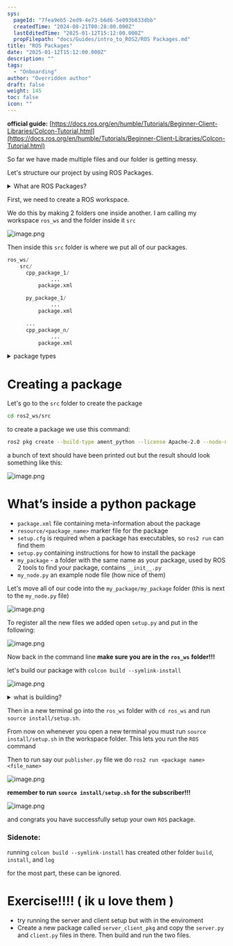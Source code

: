 ```yaml
---
sys:
  pageId: "7fea9eb5-2ed9-4e73-b6d6-5e093b833dbb"
  createdTime: "2024-08-21T00:28:00.000Z"
  lastEditedTime: "2025-01-12T15:12:00.000Z"
  propFilepath: "docs/Guides/intro_to_ROS2/ROS Packages.md"
title: "ROS Packages"
date: "2025-01-12T15:12:00.000Z"
description: ""
tags:
  - "Onboarding"
author: "Overridden author"
draft: false
weight: 145
toc: false
icon: ""
---
```


**official guide:** [https://docs.ros.org/en/humble/Tutorials/Beginner-Client-Libraries/Colcon-Tutorial.html](https://docs.ros.org/en/humble/Tutorials/Beginner-Client-Libraries/Colcon-Tutorial.html)

So far we have made multiple files and our folder is getting messy.

Let's structure our project by using ROS Packages.

<details>

<summary>What are ROS Packages?</summary>

ROS Packages are, as the name implies, packages of code that are highly sharable between ROS developers.

They consist of a folder, `package.xml` file, and source code

```python
      cpp_package_1/
		      ... imagine much code files here ..
          package.xml
```

</details>

First, we need to create a ROS workspace.

We do this by making 2 folders one inside another. I am calling my workspace `ros_ws` and the folder inside it `src`

![image.png](https://prod-files-secure.s3.us-west-2.amazonaws.com/d518164a-d88e-44d1-a4ee-3adb3bd8bce0/70706947-fd18-4537-a67b-e12946812d31/image.png?X-Amz-Algorithm=AWS4-HMAC-SHA256&X-Amz-Content-Sha256=UNSIGNED-PAYLOAD&X-Amz-Credential=ASIAZI2LB466SUIBZNVA%2F20250203%2Fus-west-2%2Fs3%2Faws4_request&X-Amz-Date=20250203T230725Z&X-Amz-Expires=3600&X-Amz-Security-Token=IQoJb3JpZ2luX2VjEAcaCXVzLXdlc3QtMiJGMEQCIBodrBuA0jFOSMNqOijl3ispUyl94hCouAWtLVcgRW3dAiBfnoiUhtZ5kZDSJ1kmVj5fT%2B3MLYVV6EEGo86G5Xi6OCr%2FAwggEAAaDDYzNzQyMzE4MzgwNSIMNN2znSLJ01Vw3bWaKtwDerZF8QIiULLFiohahTT2NTh9pNudp%2BoWuSvwgLV1ZdHXZ6Rnz8INdOa9CgwXC5ysGqfEwnUf1k6R9SBkBJlpkRMlRE6nhb6x3KjZaox%2F6a2OLTIPhua1NArSdpQCzcZsfITOouu%2Bk%2BYTr6yVwsf29XjfWueAMkAQCBLNoIp34QSU9M75wWDbuKfVjSeTyTJoBP1fjC3rMHLDOmHp6s7dFKsYZWPhNtUTX5CJiRe3iWXbzk2ZYPeLN5l9UOWjfnQcf9CWC2VkNf8%2FN01netGJzkUqpL403kiK%2FC5kxHPcU69JKYT5ZkcSx3droZ1vebVJKW7MmRWNEToBWN9XvzW0hohp9in0LxzBEIvAOXk%2Frq%2BKNNRQUq%2Bcrm%2BNlanBgL8qECHxwxI8mJSwJ%2BYCuq05l6d9atENoxLFWOt7mwoJcsdZ%2BKwMsm3GR2dlXcxPzQ8tyuuJthRx6MZproDbKsrifw6EbiL2u70EivlzPzMy3M3YcK5%2FvJaGBi6YK185rw%2FiBXqWANcyaIqSXSnUf1xWxpgFKaWXtJw4hLKSgt5c8q9o9XTlny8DTFQMZVRzqoQytdEsnH8SKoo3LVFNCZ7GqRe0Q%2B0cq2NOE5N8BnMFQigw17%2BzR3SuBVPScv8w9JWFvQY6pgEqQYBh0ho0LdlHDL87shd16fx6CHUHsBgev4RjOd1BVR9XqOIPPv0xQBC3n5NNSnA31SWl0meds%2B0ARogmIMR4OQopyb5uFznJrAY0MefEqc2cbB2z8mcTvwOf3h6VCJLdKMsQVD2yYOycVl8BPoe1sFmnYeYb6tayEj348fHvscWyiR7OJMx%2FTOjFcCxH2Mq0H6INsvyVqrlsQfAJAC65A92paF%2Fp&X-Amz-Signature=9cca6b88d8c777e2ac36c69079b67cf2d1e749d39a5c2bb4fc8cfba4ce100a16&X-Amz-SignedHeaders=host&x-id=GetObject)

Then inside this `src` folder is where we put all of our packages.

```python
ros_ws/
    src/
      cpp_package_1/
		      ...
          package.xml

      py_package_1/
		      ...
          package.xml

      ...
      cpp_package_n/
		      ...
          package.xml

```

<details>

<summary>package types</summary>

packages can be either `C++` or python.

the intern file structure is different for each but for this guide we will stick to creating python packages

</details>

# Creating a package

Let's go to the `src` folder to create the package

```bash
cd ros2_ws/src
```

to create a package we use this command:

```bash
ros2 pkg create --build-type ament_python --license Apache-2.0 --node-name my_node my_package
```

a bunch of text should have been printed out but the result should look something like this:

![image.png](https://prod-files-secure.s3.us-west-2.amazonaws.com/d518164a-d88e-44d1-a4ee-3adb3bd8bce0/e6cf1e3f-8512-4a3e-b131-079f800bf3e8/image.png?X-Amz-Algorithm=AWS4-HMAC-SHA256&X-Amz-Content-Sha256=UNSIGNED-PAYLOAD&X-Amz-Credential=ASIAZI2LB466SUIBZNVA%2F20250203%2Fus-west-2%2Fs3%2Faws4_request&X-Amz-Date=20250203T230725Z&X-Amz-Expires=3600&X-Amz-Security-Token=IQoJb3JpZ2luX2VjEAcaCXVzLXdlc3QtMiJGMEQCIBodrBuA0jFOSMNqOijl3ispUyl94hCouAWtLVcgRW3dAiBfnoiUhtZ5kZDSJ1kmVj5fT%2B3MLYVV6EEGo86G5Xi6OCr%2FAwggEAAaDDYzNzQyMzE4MzgwNSIMNN2znSLJ01Vw3bWaKtwDerZF8QIiULLFiohahTT2NTh9pNudp%2BoWuSvwgLV1ZdHXZ6Rnz8INdOa9CgwXC5ysGqfEwnUf1k6R9SBkBJlpkRMlRE6nhb6x3KjZaox%2F6a2OLTIPhua1NArSdpQCzcZsfITOouu%2Bk%2BYTr6yVwsf29XjfWueAMkAQCBLNoIp34QSU9M75wWDbuKfVjSeTyTJoBP1fjC3rMHLDOmHp6s7dFKsYZWPhNtUTX5CJiRe3iWXbzk2ZYPeLN5l9UOWjfnQcf9CWC2VkNf8%2FN01netGJzkUqpL403kiK%2FC5kxHPcU69JKYT5ZkcSx3droZ1vebVJKW7MmRWNEToBWN9XvzW0hohp9in0LxzBEIvAOXk%2Frq%2BKNNRQUq%2Bcrm%2BNlanBgL8qECHxwxI8mJSwJ%2BYCuq05l6d9atENoxLFWOt7mwoJcsdZ%2BKwMsm3GR2dlXcxPzQ8tyuuJthRx6MZproDbKsrifw6EbiL2u70EivlzPzMy3M3YcK5%2FvJaGBi6YK185rw%2FiBXqWANcyaIqSXSnUf1xWxpgFKaWXtJw4hLKSgt5c8q9o9XTlny8DTFQMZVRzqoQytdEsnH8SKoo3LVFNCZ7GqRe0Q%2B0cq2NOE5N8BnMFQigw17%2BzR3SuBVPScv8w9JWFvQY6pgEqQYBh0ho0LdlHDL87shd16fx6CHUHsBgev4RjOd1BVR9XqOIPPv0xQBC3n5NNSnA31SWl0meds%2B0ARogmIMR4OQopyb5uFznJrAY0MefEqc2cbB2z8mcTvwOf3h6VCJLdKMsQVD2yYOycVl8BPoe1sFmnYeYb6tayEj348fHvscWyiR7OJMx%2FTOjFcCxH2Mq0H6INsvyVqrlsQfAJAC65A92paF%2Fp&X-Amz-Signature=b20bcc3ac51fa09f6c56d5f2f8f0359bd2bd3ee42a41b5ca19f5f7ef3c990d5f&X-Amz-SignedHeaders=host&x-id=GetObject)

# What’s inside a python package

- `package.xml` file containing meta-information about the package
- `resource/<package_name>` marker file for the package
- `setup.cfg` is required when a package has executables, so `ros2 run` can find them
- `setup.py` containing instructions for how to install the package
- `my_package` - a folder with the same name as your package, used by ROS 2 tools to find your package, contains `__init__.py`
- `my_node.py` an example node file (how nice of them)

Let's move all of our code into the `my_package/my_package` folder (this is next to the `my_node.py` file)

![image.png](https://prod-files-secure.s3.us-west-2.amazonaws.com/d518164a-d88e-44d1-a4ee-3adb3bd8bce0/9ce58f11-0da9-4d3e-b86d-506a9685d378/image.png?X-Amz-Algorithm=AWS4-HMAC-SHA256&X-Amz-Content-Sha256=UNSIGNED-PAYLOAD&X-Amz-Credential=ASIAZI2LB466SUIBZNVA%2F20250203%2Fus-west-2%2Fs3%2Faws4_request&X-Amz-Date=20250203T230725Z&X-Amz-Expires=3600&X-Amz-Security-Token=IQoJb3JpZ2luX2VjEAcaCXVzLXdlc3QtMiJGMEQCIBodrBuA0jFOSMNqOijl3ispUyl94hCouAWtLVcgRW3dAiBfnoiUhtZ5kZDSJ1kmVj5fT%2B3MLYVV6EEGo86G5Xi6OCr%2FAwggEAAaDDYzNzQyMzE4MzgwNSIMNN2znSLJ01Vw3bWaKtwDerZF8QIiULLFiohahTT2NTh9pNudp%2BoWuSvwgLV1ZdHXZ6Rnz8INdOa9CgwXC5ysGqfEwnUf1k6R9SBkBJlpkRMlRE6nhb6x3KjZaox%2F6a2OLTIPhua1NArSdpQCzcZsfITOouu%2Bk%2BYTr6yVwsf29XjfWueAMkAQCBLNoIp34QSU9M75wWDbuKfVjSeTyTJoBP1fjC3rMHLDOmHp6s7dFKsYZWPhNtUTX5CJiRe3iWXbzk2ZYPeLN5l9UOWjfnQcf9CWC2VkNf8%2FN01netGJzkUqpL403kiK%2FC5kxHPcU69JKYT5ZkcSx3droZ1vebVJKW7MmRWNEToBWN9XvzW0hohp9in0LxzBEIvAOXk%2Frq%2BKNNRQUq%2Bcrm%2BNlanBgL8qECHxwxI8mJSwJ%2BYCuq05l6d9atENoxLFWOt7mwoJcsdZ%2BKwMsm3GR2dlXcxPzQ8tyuuJthRx6MZproDbKsrifw6EbiL2u70EivlzPzMy3M3YcK5%2FvJaGBi6YK185rw%2FiBXqWANcyaIqSXSnUf1xWxpgFKaWXtJw4hLKSgt5c8q9o9XTlny8DTFQMZVRzqoQytdEsnH8SKoo3LVFNCZ7GqRe0Q%2B0cq2NOE5N8BnMFQigw17%2BzR3SuBVPScv8w9JWFvQY6pgEqQYBh0ho0LdlHDL87shd16fx6CHUHsBgev4RjOd1BVR9XqOIPPv0xQBC3n5NNSnA31SWl0meds%2B0ARogmIMR4OQopyb5uFznJrAY0MefEqc2cbB2z8mcTvwOf3h6VCJLdKMsQVD2yYOycVl8BPoe1sFmnYeYb6tayEj348fHvscWyiR7OJMx%2FTOjFcCxH2Mq0H6INsvyVqrlsQfAJAC65A92paF%2Fp&X-Amz-Signature=d7577748f5db78c548a58d90f23fb53a4532e89da49c551fc9887b8ecad7480f&X-Amz-SignedHeaders=host&x-id=GetObject)

To register all the new files we added open `setup.py` and put in the following:

![image.png](https://prod-files-secure.s3.us-west-2.amazonaws.com/d518164a-d88e-44d1-a4ee-3adb3bd8bce0/1cd7c262-4cae-4496-9d75-c178537d24a2/image.png?X-Amz-Algorithm=AWS4-HMAC-SHA256&X-Amz-Content-Sha256=UNSIGNED-PAYLOAD&X-Amz-Credential=ASIAZI2LB466SUIBZNVA%2F20250203%2Fus-west-2%2Fs3%2Faws4_request&X-Amz-Date=20250203T230725Z&X-Amz-Expires=3600&X-Amz-Security-Token=IQoJb3JpZ2luX2VjEAcaCXVzLXdlc3QtMiJGMEQCIBodrBuA0jFOSMNqOijl3ispUyl94hCouAWtLVcgRW3dAiBfnoiUhtZ5kZDSJ1kmVj5fT%2B3MLYVV6EEGo86G5Xi6OCr%2FAwggEAAaDDYzNzQyMzE4MzgwNSIMNN2znSLJ01Vw3bWaKtwDerZF8QIiULLFiohahTT2NTh9pNudp%2BoWuSvwgLV1ZdHXZ6Rnz8INdOa9CgwXC5ysGqfEwnUf1k6R9SBkBJlpkRMlRE6nhb6x3KjZaox%2F6a2OLTIPhua1NArSdpQCzcZsfITOouu%2Bk%2BYTr6yVwsf29XjfWueAMkAQCBLNoIp34QSU9M75wWDbuKfVjSeTyTJoBP1fjC3rMHLDOmHp6s7dFKsYZWPhNtUTX5CJiRe3iWXbzk2ZYPeLN5l9UOWjfnQcf9CWC2VkNf8%2FN01netGJzkUqpL403kiK%2FC5kxHPcU69JKYT5ZkcSx3droZ1vebVJKW7MmRWNEToBWN9XvzW0hohp9in0LxzBEIvAOXk%2Frq%2BKNNRQUq%2Bcrm%2BNlanBgL8qECHxwxI8mJSwJ%2BYCuq05l6d9atENoxLFWOt7mwoJcsdZ%2BKwMsm3GR2dlXcxPzQ8tyuuJthRx6MZproDbKsrifw6EbiL2u70EivlzPzMy3M3YcK5%2FvJaGBi6YK185rw%2FiBXqWANcyaIqSXSnUf1xWxpgFKaWXtJw4hLKSgt5c8q9o9XTlny8DTFQMZVRzqoQytdEsnH8SKoo3LVFNCZ7GqRe0Q%2B0cq2NOE5N8BnMFQigw17%2BzR3SuBVPScv8w9JWFvQY6pgEqQYBh0ho0LdlHDL87shd16fx6CHUHsBgev4RjOd1BVR9XqOIPPv0xQBC3n5NNSnA31SWl0meds%2B0ARogmIMR4OQopyb5uFznJrAY0MefEqc2cbB2z8mcTvwOf3h6VCJLdKMsQVD2yYOycVl8BPoe1sFmnYeYb6tayEj348fHvscWyiR7OJMx%2FTOjFcCxH2Mq0H6INsvyVqrlsQfAJAC65A92paF%2Fp&X-Amz-Signature=1446040b061d0e00a92d8108e834a535a496e069058d7068e41d6bf44bfad822&X-Amz-SignedHeaders=host&x-id=GetObject)

Now back in the command line **make sure you are in the** **`ros_ws`** **folder!!!**

let's build our package with `colcon build --symlink-install`

![image.png](https://prod-files-secure.s3.us-west-2.amazonaws.com/d518164a-d88e-44d1-a4ee-3adb3bd8bce0/2f2a0d27-b173-48fd-b189-5f5c0ce65619/image.png?X-Amz-Algorithm=AWS4-HMAC-SHA256&X-Amz-Content-Sha256=UNSIGNED-PAYLOAD&X-Amz-Credential=ASIAZI2LB466SUIBZNVA%2F20250203%2Fus-west-2%2Fs3%2Faws4_request&X-Amz-Date=20250203T230725Z&X-Amz-Expires=3600&X-Amz-Security-Token=IQoJb3JpZ2luX2VjEAcaCXVzLXdlc3QtMiJGMEQCIBodrBuA0jFOSMNqOijl3ispUyl94hCouAWtLVcgRW3dAiBfnoiUhtZ5kZDSJ1kmVj5fT%2B3MLYVV6EEGo86G5Xi6OCr%2FAwggEAAaDDYzNzQyMzE4MzgwNSIMNN2znSLJ01Vw3bWaKtwDerZF8QIiULLFiohahTT2NTh9pNudp%2BoWuSvwgLV1ZdHXZ6Rnz8INdOa9CgwXC5ysGqfEwnUf1k6R9SBkBJlpkRMlRE6nhb6x3KjZaox%2F6a2OLTIPhua1NArSdpQCzcZsfITOouu%2Bk%2BYTr6yVwsf29XjfWueAMkAQCBLNoIp34QSU9M75wWDbuKfVjSeTyTJoBP1fjC3rMHLDOmHp6s7dFKsYZWPhNtUTX5CJiRe3iWXbzk2ZYPeLN5l9UOWjfnQcf9CWC2VkNf8%2FN01netGJzkUqpL403kiK%2FC5kxHPcU69JKYT5ZkcSx3droZ1vebVJKW7MmRWNEToBWN9XvzW0hohp9in0LxzBEIvAOXk%2Frq%2BKNNRQUq%2Bcrm%2BNlanBgL8qECHxwxI8mJSwJ%2BYCuq05l6d9atENoxLFWOt7mwoJcsdZ%2BKwMsm3GR2dlXcxPzQ8tyuuJthRx6MZproDbKsrifw6EbiL2u70EivlzPzMy3M3YcK5%2FvJaGBi6YK185rw%2FiBXqWANcyaIqSXSnUf1xWxpgFKaWXtJw4hLKSgt5c8q9o9XTlny8DTFQMZVRzqoQytdEsnH8SKoo3LVFNCZ7GqRe0Q%2B0cq2NOE5N8BnMFQigw17%2BzR3SuBVPScv8w9JWFvQY6pgEqQYBh0ho0LdlHDL87shd16fx6CHUHsBgev4RjOd1BVR9XqOIPPv0xQBC3n5NNSnA31SWl0meds%2B0ARogmIMR4OQopyb5uFznJrAY0MefEqc2cbB2z8mcTvwOf3h6VCJLdKMsQVD2yYOycVl8BPoe1sFmnYeYb6tayEj348fHvscWyiR7OJMx%2FTOjFcCxH2Mq0H6INsvyVqrlsQfAJAC65A92paF%2Fp&X-Amz-Signature=222de407141e28157a78e5af3e630d17c090bf6f6be2951d119cbc6a2c73e60d&X-Amz-SignedHeaders=host&x-id=GetObject)

<details>

<summary>what is building?</summary>

if you are a CS major at Rose-Hulman you will learn the answer to this in CSSE132

but TLDR; is it combines all the code files into one program that can be run easily 

</details>

Then in a new terminal go into the `ros_ws` folder with `cd ros_ws` and run `source install/setup.sh`. 

From now on whenever you open a new terminal you must run `source install/setup.sh` in the workspace folder. This lets you run the `ROS` command

Then to run say our `publisher.py` file we do `ros2 run <package name> <file_name>`

![image.png](https://prod-files-secure.s3.us-west-2.amazonaws.com/d518164a-d88e-44d1-a4ee-3adb3bd8bce0/4f4b1219-3a44-4632-aa0a-ce3471699f59/image.png?X-Amz-Algorithm=AWS4-HMAC-SHA256&X-Amz-Content-Sha256=UNSIGNED-PAYLOAD&X-Amz-Credential=ASIAZI2LB466SUIBZNVA%2F20250203%2Fus-west-2%2Fs3%2Faws4_request&X-Amz-Date=20250203T230725Z&X-Amz-Expires=3600&X-Amz-Security-Token=IQoJb3JpZ2luX2VjEAcaCXVzLXdlc3QtMiJGMEQCIBodrBuA0jFOSMNqOijl3ispUyl94hCouAWtLVcgRW3dAiBfnoiUhtZ5kZDSJ1kmVj5fT%2B3MLYVV6EEGo86G5Xi6OCr%2FAwggEAAaDDYzNzQyMzE4MzgwNSIMNN2znSLJ01Vw3bWaKtwDerZF8QIiULLFiohahTT2NTh9pNudp%2BoWuSvwgLV1ZdHXZ6Rnz8INdOa9CgwXC5ysGqfEwnUf1k6R9SBkBJlpkRMlRE6nhb6x3KjZaox%2F6a2OLTIPhua1NArSdpQCzcZsfITOouu%2Bk%2BYTr6yVwsf29XjfWueAMkAQCBLNoIp34QSU9M75wWDbuKfVjSeTyTJoBP1fjC3rMHLDOmHp6s7dFKsYZWPhNtUTX5CJiRe3iWXbzk2ZYPeLN5l9UOWjfnQcf9CWC2VkNf8%2FN01netGJzkUqpL403kiK%2FC5kxHPcU69JKYT5ZkcSx3droZ1vebVJKW7MmRWNEToBWN9XvzW0hohp9in0LxzBEIvAOXk%2Frq%2BKNNRQUq%2Bcrm%2BNlanBgL8qECHxwxI8mJSwJ%2BYCuq05l6d9atENoxLFWOt7mwoJcsdZ%2BKwMsm3GR2dlXcxPzQ8tyuuJthRx6MZproDbKsrifw6EbiL2u70EivlzPzMy3M3YcK5%2FvJaGBi6YK185rw%2FiBXqWANcyaIqSXSnUf1xWxpgFKaWXtJw4hLKSgt5c8q9o9XTlny8DTFQMZVRzqoQytdEsnH8SKoo3LVFNCZ7GqRe0Q%2B0cq2NOE5N8BnMFQigw17%2BzR3SuBVPScv8w9JWFvQY6pgEqQYBh0ho0LdlHDL87shd16fx6CHUHsBgev4RjOd1BVR9XqOIPPv0xQBC3n5NNSnA31SWl0meds%2B0ARogmIMR4OQopyb5uFznJrAY0MefEqc2cbB2z8mcTvwOf3h6VCJLdKMsQVD2yYOycVl8BPoe1sFmnYeYb6tayEj348fHvscWyiR7OJMx%2FTOjFcCxH2Mq0H6INsvyVqrlsQfAJAC65A92paF%2Fp&X-Amz-Signature=9fe94f5b58ec8565ddf226b1162ae415dc62804e4554d57006cc2717125956c7&X-Amz-SignedHeaders=host&x-id=GetObject)

**remember to run** **`source install/setup.sh`** **for the subscriber!!!**

![image.png](https://prod-files-secure.s3.us-west-2.amazonaws.com/d518164a-d88e-44d1-a4ee-3adb3bd8bce0/02121119-dad4-49ec-8356-c956108b4243/image.png?X-Amz-Algorithm=AWS4-HMAC-SHA256&X-Amz-Content-Sha256=UNSIGNED-PAYLOAD&X-Amz-Credential=ASIAZI2LB466SUIBZNVA%2F20250203%2Fus-west-2%2Fs3%2Faws4_request&X-Amz-Date=20250203T230725Z&X-Amz-Expires=3600&X-Amz-Security-Token=IQoJb3JpZ2luX2VjEAcaCXVzLXdlc3QtMiJGMEQCIBodrBuA0jFOSMNqOijl3ispUyl94hCouAWtLVcgRW3dAiBfnoiUhtZ5kZDSJ1kmVj5fT%2B3MLYVV6EEGo86G5Xi6OCr%2FAwggEAAaDDYzNzQyMzE4MzgwNSIMNN2znSLJ01Vw3bWaKtwDerZF8QIiULLFiohahTT2NTh9pNudp%2BoWuSvwgLV1ZdHXZ6Rnz8INdOa9CgwXC5ysGqfEwnUf1k6R9SBkBJlpkRMlRE6nhb6x3KjZaox%2F6a2OLTIPhua1NArSdpQCzcZsfITOouu%2Bk%2BYTr6yVwsf29XjfWueAMkAQCBLNoIp34QSU9M75wWDbuKfVjSeTyTJoBP1fjC3rMHLDOmHp6s7dFKsYZWPhNtUTX5CJiRe3iWXbzk2ZYPeLN5l9UOWjfnQcf9CWC2VkNf8%2FN01netGJzkUqpL403kiK%2FC5kxHPcU69JKYT5ZkcSx3droZ1vebVJKW7MmRWNEToBWN9XvzW0hohp9in0LxzBEIvAOXk%2Frq%2BKNNRQUq%2Bcrm%2BNlanBgL8qECHxwxI8mJSwJ%2BYCuq05l6d9atENoxLFWOt7mwoJcsdZ%2BKwMsm3GR2dlXcxPzQ8tyuuJthRx6MZproDbKsrifw6EbiL2u70EivlzPzMy3M3YcK5%2FvJaGBi6YK185rw%2FiBXqWANcyaIqSXSnUf1xWxpgFKaWXtJw4hLKSgt5c8q9o9XTlny8DTFQMZVRzqoQytdEsnH8SKoo3LVFNCZ7GqRe0Q%2B0cq2NOE5N8BnMFQigw17%2BzR3SuBVPScv8w9JWFvQY6pgEqQYBh0ho0LdlHDL87shd16fx6CHUHsBgev4RjOd1BVR9XqOIPPv0xQBC3n5NNSnA31SWl0meds%2B0ARogmIMR4OQopyb5uFznJrAY0MefEqc2cbB2z8mcTvwOf3h6VCJLdKMsQVD2yYOycVl8BPoe1sFmnYeYb6tayEj348fHvscWyiR7OJMx%2FTOjFcCxH2Mq0H6INsvyVqrlsQfAJAC65A92paF%2Fp&X-Amz-Signature=7062ca59c7fbb05c190dd37bd35265ebe4beda8b52d34baca6a8babefd2df685&X-Amz-SignedHeaders=host&x-id=GetObject)

and congrats you have successfully setup your own `ROS` package.

### Sidenote:

running `colcon build --symlink-install` has created other folder `build`, `install`, and `log`

for the most part, these can be ignored.

# Exercise!!!! ( ik u love them )

- try running the server and client setup but with in the enviroment
- Create a new package called `server_client_pkg` and copy the `server.py` and `client.py` files in there. Then build and run the two files.
